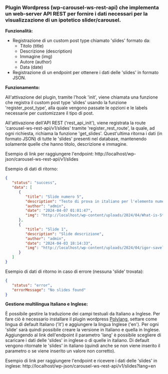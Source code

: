 ### Plugin Wordpress (wp-carousel-ws-rest-api) che implementa un web-server API REST per fornire i dati necessari per la visualizzazione di un ipotetico slider/carousel.


**Funzionalità:**
- Registrazione di un custom post type chiamato 'slides' formato da:
    - Titolo (title)
    - Descrizione (description)
    - Immagine (img)
    - Autore (author)
    - Data (date)
- Registrazione di un endpoint per ottenere i dati delle 'slides' in formato JSON.


**Funzionamento:**

All'attivazione del plugin, tramite l'hook 'init', viene chiamata una funzione che registra il custom post type 'slides' usando la funzione 'register_post_type', alla quale vengono passate le
opzioni e le labels necessarie per customizzare il tipo di post.

All'attivazione dell'API REST ('rest_api_init'), viene registrata la route 'carousel-ws-rest-api/v1/slides' tramite 'register_rest_route', la quale, ad ogni richiesta, richiama
la funzione 'get_slides'. Quest'ultima ritorna i dati (in formato JSON) di tutte le 'slides' presenti nel database, mantenendo solamente quelle che hanno titolo, descrizione e immagine.

Esempio di link per raggiungere l'endpoint: http://localhost/wp-json/carousel-ws-rest-api/v1/slides

Esempio di dati di ritorno:
```json
{
   "status": "success",
   "data": [
      {
         "title": "Slide numero 5",
         "description": "Testo di prova in italiano per l'elemento numero 5",
         "author": "admin",
         "date": "2024-04-07 01:01:47",
         "img": "http://localhost/wp-content/uploads/2024/04/What-is-Stock-Photography_P1_mobile.jpeg"
      },
      {
         "title": "Slide 1",
         "description": "Slide descrizione",
         "author": "admin",
         "date": "2024-04-03 18:14:33",
         "img": "http://localhost/wp-content/uploads/2024/04/igor-savelev-HocQ5RQ4Qpo-unsplash-scaled.jpg"
      }
   ]
}
```
Esempio di dati di ritorno in caso di errore (nessuna 'slide' trovata):
```json
{
   "status": "error",
   "errorMessage": "No slides found"
}
```


**Gestione multilingua Italiano e Inglese:**


È possibile gestire la traduzione dei campi testuali da Italiano a Inglese. Per fare ciò è necessario installare il plugin wordpress [Polylang](https://polylang.pro), settare
come lingua di default Italiano ('it') e aggiungere la lingua Inglese ('en'). Per ogni 'slide' sarà quindi possibile creare la versione in Italiano e quella in Inglese.
Aggiungendo al link dell'endpoint il parametro 'lang' è possibile scegliere di scaricare i dati delle 'slides' in inglese o di quelle in italiano. Di default vengono ritornate
le 'slides' in italiano (quindi anche se non viene inserito il parametro o se viene inserito un valore non corretto).

Esempio di link per raggiungere l'endpoint e ricevere i dati delle 'slides' in inglese: http://localhost/wp-json/carousel-ws-rest-api/v1/slides?lang=en







